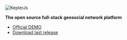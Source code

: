 ![KeplerJs](keplerjs.png) 

**The open source full-stack geosocial network platform**

* [Official DEMO](https://demo.keplerjs.io/)
* [Download last release](https://github.com/Keplerjs/Kepler/releases)

